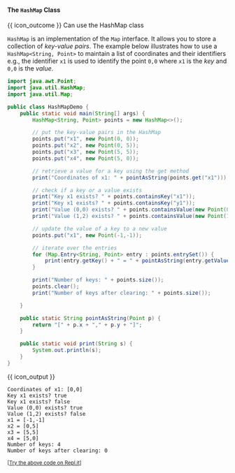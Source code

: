<div id="title">

#### The `HashMap` Class

</div>

<span id="prereqs"></span>

<span id="outcomes">{{ icon_outcome }} Can use the HashMap class</span>

<div id="body">

`HashMap` is an implementation of the `Map` interface. It allows you to store a collection of _key-value pairs_. The example below illustrates how to use a `HashMap<String, Point>` to maintain a list of coordinates and their identifiers e.g., the identifier `x1` is used to identify the point `0,0` where `x1` is the _key_ and `0,0` is the _value_.


```java
import java.awt.Point;
import java.util.HashMap;
import java.util.Map;

public class HashMapDemo {
    public static void main(String[] args) {
        HashMap<String, Point> points = new HashMap<>();

        // put the key-value pairs in the HashMap
        points.put("x1", new Point(0, 0));
        points.put("x2", new Point(0, 5));
        points.put("x3", new Point(5, 5));
        points.put("x4", new Point(5, 0));

        // retrieve a value for a key using the get method
        print("Coordinates of x1: " + pointAsString(points.get("x1")));

        // check if a key or a value exists
        print("Key x1 exists? " + points.containsKey("x1"));
        print("Key x1 exists? " + points.containsKey("y1"));
        print("Value (0,0) exists? " + points.containsValue(new Point(0, 0)));
        print("Value (1,2) exists? " + points.containsValue(new Point(1, 2)));

        // update the value of a key to a new value
        points.put("x1", new Point(-1,-1));

        // iterate over the entries
        for (Map.Entry<String, Point> entry : points.entrySet()) {
            print(entry.getKey() + " = " + pointAsString(entry.getValue()));
        }

        print("Number of keys: " + points.size());
        points.clear();
        print("Number of keys after clearing: " + points.size());

    }

    public static String pointAsString(Point p) {
        return "[" + p.x + "," + p.y + "]";
    }

    public static void print(String s) {
        System.out.println(s);
    }
}
```
{{ icon_output }}
```
Coordinates of x1: [0,0]
Key x1 exists? true
Key x1 exists? false
Value (0,0) exists? true
Value (1,2) exists? false
x1 = [-1,-1]
x2 = [0,5]
x3 = [5,5]
x4 = [5,0]
Number of keys: 4
Number of keys after clearing: 0
```
<small>[[Try the above code on Repl.it](https://repl.it/@seedu/Demo-HashMap)]</small>

</div>

<div id="extras">
  <include src="exercisesPanel.md" boilerplate />
  <include src="resourcesPanel.md" boilerplate />
</div>